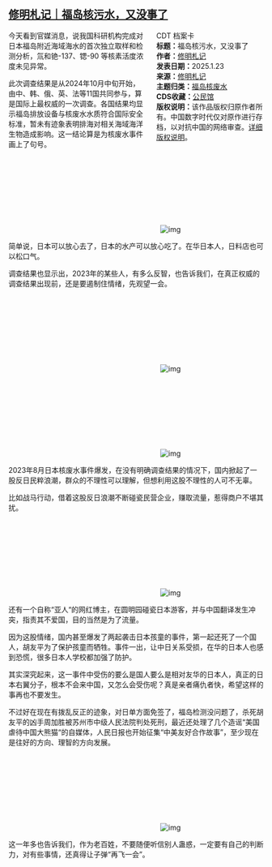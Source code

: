 <!--1737700275000-->
[修明札记｜福岛核污水，又没事了](https://chinadigitaltimes.net/chinese/715326.html)
------

<div style="width:42%;float:right;padding-left:20px;"><div class="su-spoiler su-spoiler-style-fancy su-spoiler-icon-chevron-circle" data-scroll-offset="0" data-anchor-in-url="no"><div class="su-spoiler-title" tabindex="0" role="button"><span class="su-spoiler-icon"></span>CDT 档案卡</div><div class="su-spoiler-content su-u-clearfix su-u-trim"><strong>标题：</strong>福岛核污水，又没事了<br><strong>作者：</strong><a href="https://chinadigitaltimes.net/space/修明札记" target="_blank">修明札记</a><br><strong>发表日期：</strong>2025.1.23<br><strong>来源：</strong><a href="https://archive.ph/TzIDg" target="_blank">修明札记</a><br><strong>主题归类：</strong><a href="https://chinadigitaltimes.net/space/福岛核废水" target="_blank">福岛核废水</a><br><strong>CDS收藏：</strong><a href="https://chinadigitaltimes.net/space/%E5%85%AC%E6%B0%91%E9%A6%86" target="_blank" rel="noopener">公民馆</a><br><strong>版权说明：</strong>该作品版权归原作者所有。中国数字时代仅对原作进行存档，以对抗中国的网络审查。<a href="https://chinadigitaltimes.net/chinese/copyright">详细版权说明</a>。</div></div></div><p>今天看到官媒消息，说我国科研机构完成对日本福岛附近海域海水的首次独立取样和检测分析，氚和铯-137、锶-90 等核素活度浓度未见异常。</p><p>此次调查结果是从2024年10月中旬开始，由中、韩、俄、英、法等11国共同参与，算是国际上最权威的一次调查。各国结果均显示福岛排放设备与核废水水质符合国际安全标准，暂未有迹象表明排海对相关海域海洋生物造成影响。这一结论算是为核废水事件画上了句号。</p><p><img decoding="async" src="data:image/svg+xml,%3Csvg%20xmlns='http://www.w3.org/2000/svg'%20viewBox='0%200%200%200'%3E%3C/svg%3E" alt="img" data-lazy-src="https://chinadigitaltimes.net/chinese/files/2025/01/post-715326-679333b5c4f61.png"><noscript><img decoding="async" src="https://chinadigitaltimes.net/chinese/files/2025/01/post-715326-679333b5c4f61.png" alt="img"></noscript></p><p>简单说，日本可以放心去了，日本的水产可以放心吃了。在华日本人，日料店也可以松口气。</p><p>调查结果也显示出，2023年的某些人，有多么反智，也告诉我们，在真正权威的调查结果出现前，还是要遏制住情绪，先观望一会。  </p><p><img decoding="async" src="data:image/svg+xml,%3Csvg%20xmlns='http://www.w3.org/2000/svg'%20viewBox='0%200%200%200'%3E%3C/svg%3E" alt="img" data-lazy-src="https://chinadigitaltimes.net/chinese/files/2025/01/post-715326-679333b826ba1."><noscript><img decoding="async" src="https://chinadigitaltimes.net/chinese/files/2025/01/post-715326-679333b826ba1." alt="img"></noscript></p><p><img decoding="async" src="data:image/svg+xml,%3Csvg%20xmlns='http://www.w3.org/2000/svg'%20viewBox='0%200%200%200'%3E%3C/svg%3E" alt="img" data-lazy-src="https://chinadigitaltimes.net/chinese/files/2025/01/post-715326-679333ba6d485."><noscript><img decoding="async" src="https://chinadigitaltimes.net/chinese/files/2025/01/post-715326-679333ba6d485." alt="img"></noscript></p><p>2023年8月日本核废水事件爆发，在没有明确调查结果的情况下，国内掀起了一股反日民粹浪潮，群众的不理性可以理解，但想利用这股不理性的人可不无辜。</p><p>比如战马行动，借着这股反日浪潮不断碰瓷民营企业，赚取流量，惹得商户不堪其扰。</p><p><img decoding="async" src="data:image/svg+xml,%3Csvg%20xmlns='http://www.w3.org/2000/svg'%20viewBox='0%200%200%200'%3E%3C/svg%3E" alt="img" data-lazy-src="https://chinadigitaltimes.net/chinese/files/2025/01/post-715326-679333bbe63eb."><noscript><img decoding="async" src="https://chinadigitaltimes.net/chinese/files/2025/01/post-715326-679333bbe63eb." alt="img"></noscript></p><p>还有一个自称“亚人“的网红博主，在圆明园碰瓷日本游客，并与中国翻译发生冲突，指责其不爱国，目的当然是为了流量。</p><p>因为这股情绪，国内甚至爆发了两起袭击日本孩童的事件，第一起还死了一个国人，胡友平为了保护孩童而牺牲。事件一出，让中日关系受损，在华的日本人也感到恐慌，很多日本人学校都加强了防护。</p><p>其实深究起来，这一事件中受伤的要么是国人要么是相对友华的日本人，真正的日本右翼分子，根本不会来中国，又怎么会受伤呢？真是亲者痛仇者快，希望这样的事再也不要发生。</p><p>不过好在现在有拨乱反正的迹象，对日单方面免签了，福岛检测没问题了，杀死胡友平的凶手周加胜被苏州市中级人民法院判处死刑，最近还处理了几个造谣“美国虐待中国大熊猫“的自媒体，人民日报也开始征集“中美友好合作故事”，至少现在是往好的方向、理智的方向发展。</p><p><img decoding="async" src="data:image/svg+xml,%3Csvg%20xmlns='http://www.w3.org/2000/svg'%20viewBox='0%200%200%200'%3E%3C/svg%3E" alt="img" data-lazy-src="https://chinadigitaltimes.net/chinese/files/2025/01/post-715326-679333bdca014."><noscript><img decoding="async" src="https://chinadigitaltimes.net/chinese/files/2025/01/post-715326-679333bdca014." alt="img"></noscript></p><p>这一年多也告诉我们，作为老百姓，不要随便听信别人蛊惑，一定要有自己的判断力，对有些事情，还真得让子弹“再飞一会”。</p><div class="addtoany_share_save_container addtoany_content addtoany_content_bottom"><div class="a2a_kit a2a_kit_size_32 addtoany_list" data-a2a-url="https://chinadigitaltimes.net/chinese/715326.html" data-a2a-title="修明札记｜福岛核污水，又没事了"><a class="a2a_button_facebook" href="https://www.addtoany.com/add_to/facebook?linkurl=https%3A%2F%2Fchinadigitaltimes.net%2Fchinese%2F715326.html&amp;linkname=%E4%BF%AE%E6%98%8E%E6%9C%AD%E8%AE%B0%EF%BD%9C%E7%A6%8F%E5%B2%9B%E6%A0%B8%E6%B1%A1%E6%B0%B4%EF%BC%8C%E5%8F%88%E6%B2%A1%E4%BA%8B%E4%BA%86" title="Facebook" rel="nofollow noopener" target="_blank"></a><a class="a2a_button_twitter" href="https://www.addtoany.com/add_to/twitter?linkurl=https%3A%2F%2Fchinadigitaltimes.net%2Fchinese%2F715326.html&amp;linkname=%E4%BF%AE%E6%98%8E%E6%9C%AD%E8%AE%B0%EF%BD%9C%E7%A6%8F%E5%B2%9B%E6%A0%B8%E6%B1%A1%E6%B0%B4%EF%BC%8C%E5%8F%88%E6%B2%A1%E4%BA%8B%E4%BA%86" title="Twitter" rel="nofollow noopener" target="_blank"></a><a class="a2a_button_telegram" href="https://www.addtoany.com/add_to/telegram?linkurl=https%3A%2F%2Fchinadigitaltimes.net%2Fchinese%2F715326.html&amp;linkname=%E4%BF%AE%E6%98%8E%E6%9C%AD%E8%AE%B0%EF%BD%9C%E7%A6%8F%E5%B2%9B%E6%A0%B8%E6%B1%A1%E6%B0%B4%EF%BC%8C%E5%8F%88%E6%B2%A1%E4%BA%8B%E4%BA%86" title="Telegram" rel="nofollow noopener" target="_blank"></a><a class="a2a_button_reddit" href="https://www.addtoany.com/add_to/reddit?linkurl=https%3A%2F%2Fchinadigitaltimes.net%2Fchinese%2F715326.html&amp;linkname=%E4%BF%AE%E6%98%8E%E6%9C%AD%E8%AE%B0%EF%BD%9C%E7%A6%8F%E5%B2%9B%E6%A0%B8%E6%B1%A1%E6%B0%B4%EF%BC%8C%E5%8F%88%E6%B2%A1%E4%BA%8B%E4%BA%86" title="Reddit" rel="nofollow noopener" target="_blank"></a><a class="a2a_button_whatsapp" href="https://www.addtoany.com/add_to/whatsapp?linkurl=https%3A%2F%2Fchinadigitaltimes.net%2Fchinese%2F715326.html&amp;linkname=%E4%BF%AE%E6%98%8E%E6%9C%AD%E8%AE%B0%EF%BD%9C%E7%A6%8F%E5%B2%9B%E6%A0%B8%E6%B1%A1%E6%B0%B4%EF%BC%8C%E5%8F%88%E6%B2%A1%E4%BA%8B%E4%BA%86" title="WhatsApp" rel="nofollow noopener" target="_blank"></a><a class="a2a_button_email" href="https://www.addtoany.com/add_to/email?linkurl=https%3A%2F%2Fchinadigitaltimes.net%2Fchinese%2F715326.html&amp;linkname=%E4%BF%AE%E6%98%8E%E6%9C%AD%E8%AE%B0%EF%BD%9C%E7%A6%8F%E5%B2%9B%E6%A0%B8%E6%B1%A1%E6%B0%B4%EF%BC%8C%E5%8F%88%E6%B2%A1%E4%BA%8B%E4%BA%86" title="Email" rel="nofollow noopener" target="_blank"></a><a class="a2a_button_copy_link" href="https://www.addtoany.com/add_to/copy_link?linkurl=https%3A%2F%2Fchinadigitaltimes.net%2Fchinese%2F715326.html&amp;linkname=%E4%BF%AE%E6%98%8E%E6%9C%AD%E8%AE%B0%EF%BD%9C%E7%A6%8F%E5%B2%9B%E6%A0%B8%E6%B1%A1%E6%B0%B4%EF%BC%8C%E5%8F%88%E6%B2%A1%E4%BA%8B%E4%BA%86" title="Copy Link" rel="nofollow noopener" target="_blank"></a><a class="a2a_dd addtoany_share_save addtoany_share" href="https://www.addtoany.com/share"></a></div></div>

